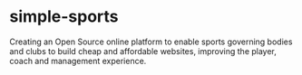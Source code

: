 # simple-sports
Creating an Open Source online platform to enable sports governing bodies and clubs to build cheap and affordable websites, improving the player, coach and management experience.
